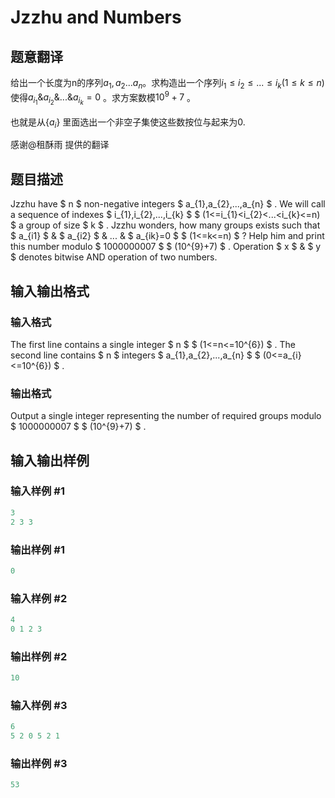 # Jzzhu and Numbers

## 题意翻译

给出一个长度为n的序列$a_1,a_2...a_n$。求构造出一个序列$i_1 \le i_2 \le ... \le i_k(1\le{k}\le{n})$使得$a_{i_1}\&a_{i_2}\&...\&a_{i_k}=0$ 。求方案数模$10^9+7$ 。

也就是从$\{a_i\}$ 里面选出一个非空子集使这些数按位与起来为0.

感谢@租酥雨 提供的翻译

## 题目描述

Jzzhu have $ n $ non-negative integers $ a_{1},a_{2},...,a_{n} $ . We will call a sequence of indexes $ i_{1},i_{2},...,i_{k} $ $ (1<=i_{1}<i_{2}<...<i_{k}<=n) $ a group of size $ k $ . Jzzhu wonders, how many groups exists such that $ a_{i1} $ & $ a_{i2} $ & ... & $ a_{ik}=0 $ $ (1<=k<=n) $ ? Help him and print this number modulo $ 1000000007 $ $ (10^{9}+7) $ . Operation $ x $ & $ y $ denotes bitwise AND operation of two numbers.

## 输入输出格式

### 输入格式

The first line contains a single integer $ n $ $ (1<=n<=10^{6}) $ . The second line contains $ n $ integers $ a_{1},a_{2},...,a_{n} $ $ (0<=a_{i}<=10^{6}) $ .

### 输出格式

Output a single integer representing the number of required groups modulo $ 1000000007 $ $ (10^{9}+7) $ .

## 输入输出样例

### 输入样例 #1

```cpp
3
2 3 3

```
### 输出样例 #1

```cpp
0

```
### 输入样例 #2

```cpp
4
0 1 2 3

```
### 输出样例 #2

```cpp
10

```
### 输入样例 #3

```cpp
6
5 2 0 5 2 1

```
### 输出样例 #3

```cpp
53

```
